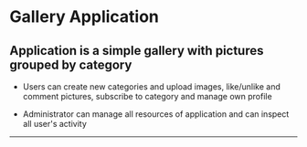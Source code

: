 # Gallery Application

Application is a simple gallery with pictures grouped by category
-----------------------------------------------

* Users can create new categories and upload images, like/unlike and comment pictures, subscribe to category and manage own profile

* Administrator can manage all resources of application and can inspect all user's activity
_______________________________________________

<!---

This README would normally document whatever steps are necessary to get the
application up and running.

Things you may want to cover:

* Ruby version

* System dependencies

* Configuration

* Database creation

* Database initialization

* How to run the test suite

* Services (job queues, cache servers, search engines, etc.)

* Deployment instructions

* ...

-->
